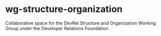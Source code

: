 # wg-structure-organization
Collaborative space for the DevRel Structure and Organization Working Group under the Developer Relations Foundation

